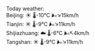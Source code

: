 Today weather:  
Beijing: ☀️   🌡️-10°C 🌬️↘15km/h  
Tianjin: ☀️   🌡️-9°C 🌬️↘11km/h  
Shijiazhuang: ☁️   🌡️-6°C 🌬️↖4km/h  
Tangshan: ☀️   🌡️-9°C 🌬️↘11km/h  
